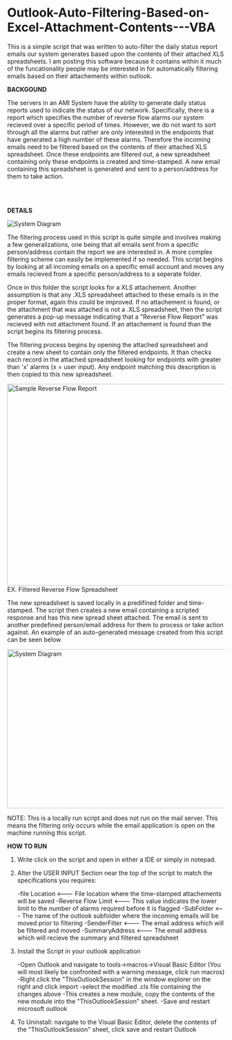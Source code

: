 # Outlook-Auto-Filtering-Based-on-Excel-Attachment-Contents---VBA


This is a simple script that was written to auto-filter the daily status report emails our system generates based upon the contents of their attached XLS spreadsheets. I am posting this software because it contains within it much of the funcationality people may be interested in for automatically filtering emails based on their attachements within outlook.

<b>BACKGOUND</b>

The servers in an AMI System have the ability to generate daily status reports used to indicate the status of our network. Specifically, there is a report which specifies the number of reverse flow alarms our system recieved over a specific period of times. However, we do not want to sort through all the alarms but rather are only interested in the endpoints that have generated a high number of these alarms. Therefore the incoming emails need to be filtered based on the contents of their attached XLS spreadsheet. Once these endpoints are filtered out, a new spreadsheet containing only these endpoints is created and time-stamped. A new email containing this spreadsheet is generated and sent to a person/address for them to take action.

</br>
</br>

<b>DETAILS</b>

![System Diagram](https://cloud.githubusercontent.com/assets/11066939/9765953/aa3ead60-56e4-11e5-909d-294635adc9e6.JPG )

The filtering process used in this script is quite simple and involves making a few generalizations, one being that all emails sent from a specific person/address contain the report we are interested in. A more complex filtering scheme can easily be implemented if so needed. This script begins by looking at all incoming emails on a specific email account and moves any emails recieved from a specific person/address to a seperate folder.

Once in this folder the script looks for a XLS attachement. Another assumption is that any .XLS spreadsheet attached to these emails is in the proper format, again this could be improved. If no attachement is found, or the attachment that was attached is not a .XLS spreadsheet, then the script generates a pop-up message indicating that a "Reverse Flow Report" was recieved with not attachment found. If an attachement is found than the script begins its filtering process.

The filtering process begins by opening the attached spreadsheet and create a new sheet to contain only the filtered endpoints. It than checks each record in the attached spreadsheet looking for endpoints with greater than 'x' alarms (x = user input). Any endpoint matching this description is then copied to this new spreadsheet. 

<img src="https://cloud.githubusercontent.com/assets/11066939/9763511/f089ebf2-56d7-11e5-921e-f9234db2105e.JPG" alt="Sample Reverse Flow Report" width="526" height="467">
EX. Filtered Reverse Flow Spreadsheet

The new spreadsheet is saved locally in a predifined folder and time-stamped. The script then creates a new email containing a scripted response and has this new spread sheet attached. The email is sent to another predefined person/email address for them to process or take action against. An example of an auto-generated message created from this script can be seen below

<img src="https://cloud.githubusercontent.com/assets/11066939/9764766/cb6b889c-56de-11e5-977a-3f56dce97016.JPG" alt="System Diagram" width="567" height="368">


NOTE: This is a locally run script and does not run on the mail server. This means the filtering only occurs while the email application is open on the machine running this script.

<b>HOW TO RUN</b>

1) Write click on the script and open in either a IDE or simply in notepad.

2) Alter the USER INPUT Section near the top of the script to match the specifications you requires:

     -file Location       <--- File location where the time-stamped attachements will be saved
     -Reverse Flow Limit  <--- This value indicates the lower limit to the number of alarms required before it is flagged
     -SubFolder           <--- The name of the outlook subfolder where the incoming emails will be moved prior to filtering
     -SenderFilter        <--- The email address which will be filtered and moved
     -SummaryAddress      <--- The email address which will recieve the summary and filtered spreadsheet
3) Install the Script in your outlook application

    -Open Outlook and navigate to tools->macros->Visual Basic Editor (You will most likely be confronted with a warning message, click run macros)
    -Right click the "ThisOutlookSession" in the window explorer on the right and click import
    -select the modified .cls file containing the changes above
    -This creates a new module, copy the contents of the new module into the "ThisOutlookSession" sheet.
    -Save and restart microsoft outlook
    
4) To Uninstall: navigate to the Visual Basic Editor, delete the contents of the "ThisOutlookSession" sheet, click save and restart Outlook
